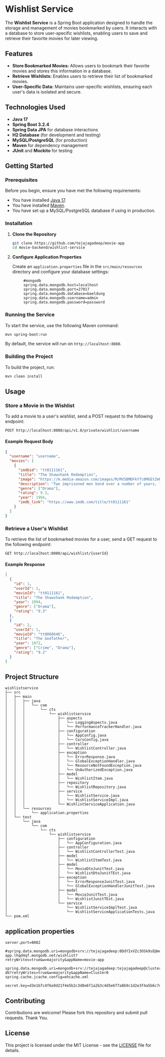 # Wishlist Service

The **Wishlist Service** is a Spring Boot application designed to handle the storage and management of movies bookmarked by users. It interacts with a database to store user-specific wishlists, enabling users to save and retrieve their favorite movies for later viewing.

## Features

- **Store Bookmarked Movies:** Allows users to bookmark their favorite movies and stores this information in a database.
- **Retrieve Wishlists:** Enables users to retrieve their list of bookmarked movies.
- **User-Specific Data:** Maintains user-specific wishlists, ensuring each user's data is isolated and secure.

## Technologies Used

- **Java 17**
- **Spring Boot 3.2.4**
- **Spring Data JPA** for database interactions
- **H2 Database** (for development and testing)
- **MySQL/PostgreSQL** (for production)
- **Maven** for dependency management
- **JUnit** and **Mockito** for testing

## Getting Started

### Prerequisites

Before you begin, ensure you have met the following requirements:

- You have installed [Java 17](https://www.oracle.com/java/technologies/javase-jdk17-downloads.html).
- You have installed [Maven](https://maven.apache.org/download.cgi).
- You have set up a MySQL/PostgreSQL database if using in production.

### Installation

1. **Clone the Repository**

   ```bash
   git clone https://github.com/tejajagadeep/movie-app
   cd movie-backend/wishlist-service
   ```

2. **Configure Application Properties**

   Create an `application.properties` file in the `src/main/resources` directory and configure your database settings:

   ```properties
        #mongodb
        spring.data.mongodb.host=localhost
        spring.data.mongodb.port=27017
        spring.data.mongodb.database=baeldung
        spring.data.mongodb.username=admin
        spring.data.mongodb.password=password
   ```

### Running the Service

To start the service, use the following Maven command:

```bash
mvn spring-boot:run
```

By default, the service will run on `http://localhost:8080`.

### Building the Project

To build the project, run:

```bash
mvn clean install
```

## Usage

### Store a Movie in the Wishlist

To add a movie to a user's wishlist, send a POST request to the following endpoint:

```http
POST http://localhost:8080/api/v1.0/private/wishlist/username
```

#### Example Request Body

```json
{
  "username": "username",
  "movies": [
    {
      "imdbid": "tt0111161",
      "title": "The Shawshank Redemption",
      "image": "https://m.media-amazon.com/images/M/MV5BMDFkYTc0MGEtZmNhMC00ZDIzLWFmNTEtODM1ZmRlYWMwMWFmXkEyXkFqcGdeQXVyMTMxODk2OTU@._V1_QL75_UX380_CR0,1,380,562_.jpg",
      "description": "Two imprisoned men bond over a number of years, finding solace and eventual redemption through acts of common decency.",
      "genre": ["Drama"],
      "rating": 9.3,
      "year": 1994,
      "imdb_link": "https://www.imdb.com/title/tt0111161"
    }
  ]
}
```

### Retrieve a User's Wishlist

To retrieve the list of bookmarked movies for a user, send a GET request to the following endpoint:

```http
GET http://localhost:8080/api/wishlist/{userId}
```

#### Example Response

```json
[
  {
    "id": 1,
    "userId": 1,
    "movieId": "tt0111161",
    "title": "The Shawshank Redemption",
    "year": 1994,
    "genre": ["Drama"],
    "rating": "9.3"
  },
  {
    "id": 2,
    "userId": 1,
    "movieId": "tt0068646",
    "title": "The Godfather",
    "year": 1972,
    "genre": ["Crime", "Drama"],
    "rating": "9.2"
  }
]
```

## Project Structure

```
wishlistservice
├── src
│   ├── main
│   │   ├── java
│   │   │   └── com
│   │   │       └── cts
│   │   │           └── wishlistservice
│   │   │               ├── aspects
│   │   │               │   └── LoggingAspects.java
│   │   │               │   └── PerformanceTrackerHandler.java
│   │   │               ├── configuration
│   │   │               │   └── AppConfig.java
│   │   │               │   └── CorsConfig.java
│   │   │               ├── controller
│   │   │               │   └── WishlistController.java
│   │   │               ├── exception
│   │   │               │   └── ErrorResponse.java
│   │   │               │   └── GlobalExceptionHandler.java
│   │   │               │   └── ResourceNotFoundException.java
│   │   │               │   └── UnAuthorizedException.java
│   │   │               ├── model
│   │   │               │   └── WishlistItem.java
│   │   │               ├── repository
│   │   │               │   └── WishlistRepository.java
│   │   │               ├── service
│   │   │               │   └── WishlistService.java
│   │   │               │   └── WishlistServiceImpl.java
│   │   │               └── WishlistServiceApplication.java
│   │   └── resources
│   │       └── application.properties
│   └── test
│       └── java
│           └── com
│               └── cts
│                   └── wishlistservice
│                       ├── configuration
│                       │   └── AppConfiguration.java
│                       ├── controller
│                       │   └── WishlistControllerTest.java
│                       ├── model
│                       │   └── WishlistItemTest.java
│                       ├── model
│                       │   └── MovieDtoJunitTest.java
│                       │   └── WishlistDtoJunitTEst.java
│                       ├── exception
│                       │   └── ErrorResponseJunitTest.java
│                       │   └── GlobalExceptionHandlerJunitTest.java
│                       ├── model
│                       │   └── MovieJunitTest.java
│                       │   └── WishlistJunitTEst.java
│                       └── service
│                           └── WishlistServiceImplTest.java
│                           └── WishlistServiceApplicationTests.java
└── pom.xml
```

## application properties

```properties
server.port=8082

#spring.data.mongodb.uri=mongodb+srv://tejajagadeep:0DdYIxVZc3OSk9sE@movie-app.lhqd4qf.mongodb.net/wishlist?retryWrites=true&w=majority&appName=movie-app

spring.data.mongodb.uri=mongodb+srv://tejajagadeep:tejajagadeep@cluster0.u0rctha.mongodb.net/wishlist-db?retryWrites=true&w=majority&appName=Cluster0
spring.cache.jcache.config=ehcache.xml

secret.key=d3e1b7c4f6a9d21f4e5b2c3d8e6f1a2b3c4d5e6f7a8b9c1d2e3f4a5b6c7d8e9f0
```

## Contributing

Contributions are welcome! Please fork this repository and submit pull requests. Thank You.

## License

This project is licensed under the MIT License - see the [LICENSE](../../LICENSE.md) file for details.
